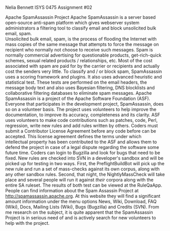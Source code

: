 Nelia Bennett
ISYS 0475
Assignment #02

Apache SpamAssassin Project
Apache SpamAssassin is a server based open-source anti-spam platform which gives webserver system administrators a filtering tool to classify email and block unsolicited bulk email, spam.  
Unsolicited bulk email, spam, is the process of flooding the Internet with mass copies of the same message that attempts to force the message on recipient who normally not choose to receive such messages.  Spam is normally commercial advertising for questionable products, get-rich-quick schemes, sexual related products / relationships, etc.  Most of the cost associated with spam are paid for by the carrier or recipients and actually cost the senders very little.
To classify and / or block spam, SpamAssassin uses a scoring framework and plugins.  It also uses advanced heuristic and statistical test.  These tests are performed on the email headers, the message body text and also uses Bayesian filtering, DNS blocklists and collaborative filtering databases to eliminate spam messages.
Apache SpamAssassin is a project of the Apache Software Foundation (ASF).
Everyone that participates in the development project, SpamAssassin, does so on a volunteer basis.  The project uses volunteers to help improve the documentation, to improve its accuracy, completeness and its clarity.
ASF uses volunteers to make code contributions such as patches, code, Perl, regression, write new rules and add rules written by others.  Coders must submit a Contributor License Agreement before any code before can be accepted.  This license agreement defines the terms under which intellectual property has been contributed to the ASF and allows them to defend the project in case of a legal dispute regarding the software some future time.  Coders can login to Bugzilla and look for bugs that need to be fixed.
New rules are checked into SVN in a developer's sandbox and will be picked up for testing in two ways.  First, the PreflightBuildBot will pick up the new rule and run a set of mass-checks against its own corpus, along with any other sandbox rules.  Second, that night, the NightlyMassCheck will take place and several people will run it against *their* corpora along with the entire SA ruleset.  The results of both test can be viewed at the RuleQaApp.
People can find information about the Spam Assassin Project at http://spamassassin.apache.org.  At this website they will find a significant amount information under the menu options News, Wiki, Download, FAQ (Wiki), Docs, Mailing Lists (Wiki), Bugs (Bugzilla) and Credits (SVN).
From me research on the subject, it is quite apparent that the SpamAssassin Project is in serious need of and is actively search for new volunteers to  help with the project.
